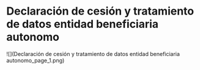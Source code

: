 # Declaración de cesión y tratamiento de datos entidad beneficiaria autonomo
![](Declaración de cesión y tratamiento de datos entidad beneficiaria autonomo_page_1.png)

